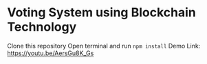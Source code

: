 # Voting System using Blockchain Technology
Clone this repository
Open terminal and run `npm install`
Demo Link: https://youtu.be/AersGu8K_Gs
